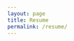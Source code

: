 ```yaml
---
layout: page
title: Resume
permalink: /resume/
---
```

<object data="../assets/files/Resume Enrique Brosse (English).pdf" width="1000" height="1000" type='application/pdf'></object>

